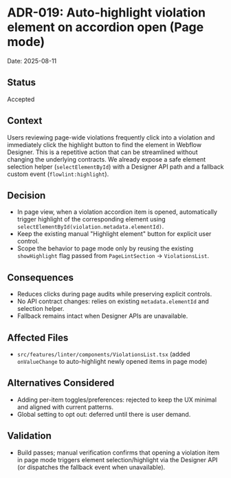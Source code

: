 # ADR-019: Auto-highlight violation element on accordion open (Page mode)

Date: 2025-08-11

## Status

Accepted

## Context

Users reviewing page-wide violations frequently click into a violation and immediately click the highlight button to find the element in Webflow Designer. This is a repetitive action that can be streamlined without changing the underlying contracts. We already expose a safe element selection helper (`selectElementById`) with a Designer API path and a fallback custom event (`flowlint:highlight`).

## Decision

- In page view, when a violation accordion item is opened, automatically trigger highlight of the corresponding element using `selectElementById(violation.metadata.elementId)`.
- Keep the existing manual "Highlight element" button for explicit user control.
- Scope the behavior to page mode only by reusing the existing `showHighlight` flag passed from `PageLintSection` → `ViolationsList`.

## Consequences

- Reduces clicks during page audits while preserving explicit controls.
- No API contract changes: relies on existing `metadata.elementId` and selection helper.
- Fallback remains intact when Designer APIs are unavailable.

## Affected Files

- `src/features/linter/components/ViolationsList.tsx` (added `onValueChange` to auto-highlight newly opened items in page mode)

## Alternatives Considered

- Adding per-item toggles/preferences: rejected to keep the UX minimal and aligned with current patterns.
- Global setting to opt out: deferred until there is user demand.

## Validation

- Build passes; manual verification confirms that opening a violation item in page mode triggers element selection/highlight via the Designer API (or dispatches the fallback event when unavailable).


